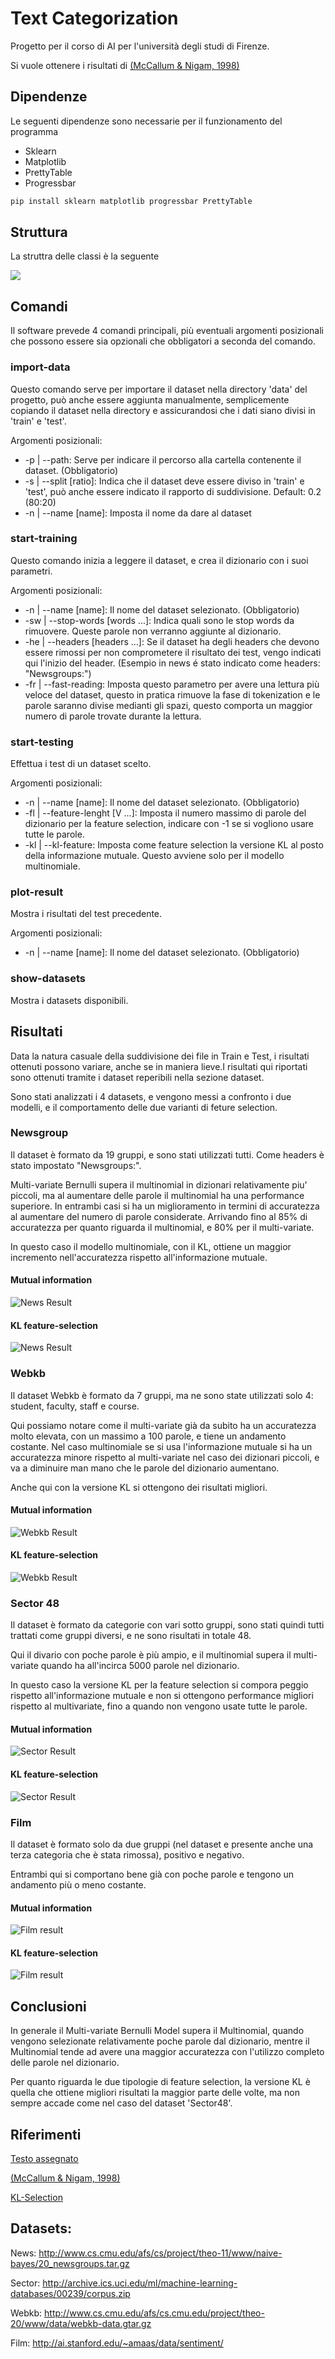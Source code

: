 # Text Categorization

Progetto per il corso di AI per l'università degli studi di Firenze.

Si vuole ottenere i risultati di [(McCallum & Nigam, 1998)](/documents/text-categorization.pdf)

## Dipendenze

Le seguenti dipendenze sono necessarie per il funzionamento del programma
- Sklearn
- Matplotlib
- PrettyTable
- Progressbar

```bash
pip install sklearn matplotlib progressbar PrettyTable
```

## Struttura

La struttra delle classi è la seguente

![](documents/uml/UMLCompleto.jpg)

## Comandi

Il software prevede 4 comandi principali, più eventuali argomenti posizionali che possono essere sia opzionali che obbligatori a seconda del comando.

### import-data

Questo comando serve per importare il dataset nella directory 'data' del progetto, può anche essere aggiunta manualmente, semplicemente copiando il dataset nella directory e assicurandosi che i dati siano divisi in 'train' e 'test'.

Argomenti posizionali:
- -p | --path: Serve per indicare il percorso alla cartella contenente il dataset. (Obbligatorio)
- -s | --split [ratio]: Indica che il dataset deve essere diviso in 'train' e 'test', può anche essere indicato il rapporto di suddivisione. Default: 0.2 (80:20)
- -n | --name [name]: Imposta il nome da dare al dataset 

### start-training

Questo comando inizia a leggere il dataset, e crea il dizionario con i suoi parametri.

Argomenti posizionali:
- -n | --name [name]: Il nome del dataset selezionato. (Obbligatorio)
- -sw | --stop-words [words ...]: Indica quali sono le stop words da rimuovere. Queste parole non verranno aggiunte al dizionario.
- -he | --headers [headers ...]: Se il dataset ha degli headers che devono essere rimossi per non comprometere il risultato dei test, vengo indicati qui l'inizio del header. (Esempio in news é stato indicato come headers: "Newsgroups:")
- -fr | --fast-reading: Imposta questo parametro per avere una lettura più veloce del dataset, questo in pratica rimuove la fase di tokenization e le parole saranno divise medianti gli spazi, questo comporta un maggior numero di parole trovate durante la lettura.

### start-testing

Effettua i test di un dataset scelto.

Argomenti posizionali:
- -n | --name [name]: Il nome del dataset selezionato. (Obbligatorio)
- -fl | --feature-lenght [V ...]: Imposta il numero massimo di parole del dizionario per la feature selection, indicare con -1 se si vogliono usare tutte le parole.
- -kl | --kl-feature: Imposta come feature selection la versione KL al posto della informazione mutuale. Questo avviene solo per il modello multinomiale.

### plot-result

Mostra i risultati del test precedente.

Argomenti posizionali:
- -n | --name [name]: Il nome del dataset selezionato. (Obbligatorio)

### show-datasets

Mostra i datasets disponibili.

## Risultati

Data la natura casuale della suddivisione dei file in Train e Test, i risultati ottenuti possono variare, anche se in maniera lieve.I risultati qui riportati sono ottenuti tramite i dataset reperibili nella sezione dataset.

Sono stati analizzati i 4 datasets, e vengono messi a confronto i due modelli, e il comportamento delle due varianti di feture selection. 

### Newsgroup

Il dataset è formato da 19 gruppi, e sono stati utilizzati tutti. Come headers è stato impostato "Newsgroups:".

Multi-variate Bernulli supera il multinomial in dizionari relativamente piu' piccoli, ma al aumentare delle parole il multinomial ha una performance superiore.
In entrambi casi si ha un miglioramento in termini di accuratezza al aumentare del numero di parole considerate. Arrivando fino al 85% di accuratezza per quanto riguarda il multinomial, e 80% per il multi-variate.

In questo caso il modello multinomiale, con il KL, ottiene un maggior incremento nell'accuratezza rispetto all'informazione mutuale.

#### Mutual information

![News Result](/results/plots/newsIM.png)

#### KL feature-selection

![News Result](/results/plots/newsKL.png)

### Webkb

Il dataset Webkb è formato da 7 gruppi, ma ne sono state utilizzati solo 4: student, faculty, staff e course.

Qui possiamo notare come il multi-variate già da subito ha un accuratezza molto elevata, con un massimo a 100 parole, e tiene un andamento costante.
Nel caso multinomiale se si usa l'informazione mutuale si ha un accuratezza minore rispetto al multi-variate nel caso dei dizionari piccoli, e va a diminuire man mano che le parole del dizionario aumentano.

Anche qui con la versione KL si ottengono dei risultati migliori.

#### Mutual information

![Webkb Result](/results/plots/webkbIM.png)

#### KL feature-selection

![Webkb Result](/results/plots/webkbKL.png)

### Sector 48

Il dataset è formato da categorie con vari sotto gruppi, sono stati quindi tutti trattati come gruppi diversi, e ne sono risultati in totale 48.

Qui il divario con poche parole è più ampio, e il multinomial supera il multi-variate quando ha all'incirca 5000 parole nel dizionario.

In questo caso la versione KL per la feature selection si compora peggio rispetto all'informazione mutuale e non si ottengono performance migliori rispetto al multivariate, fino a quando non vengono usate tutte le parole.

#### Mutual information

![Sector Result](/results/plots/Sector48IM.png)

#### KL feature-selection

![Sector Result](/results/plots/Sector48KL.png)

### Film

Il dataset è formato solo da due gruppi (nel dataset e presente anche una terza categoria che è stata rimossa), positivo e negativo.

Entrambi qui si comportano bene già con poche parole e tengono un andamento più o meno costante.

#### Mutual information

![Film result](/results/plots/filmIM.png)

#### KL feature-selection

![Film result](/results/plots/filmKL.png)

## Conclusioni

In generale il Multi-variate Bernulli Model supera il Multinomial, quando vengono selezionate relativamente poche parole dal dizionario, mentre il Multinomial tende ad avere una maggior accuratezza con l'utilizzo completo delle parole nel dizionario.

Per quanto riguarda le due tipologie di feature selection, la versione KL è quella che ottiene migliori risultati la maggior parte delle volte, ma non sempre accade come nel caso del dataset 'Sector48'.

## Riferimenti

[Testo assegnato](/documents/Adreani.pdf)

[(McCallum & Nigam, 1998)](/documents/text-categorization.pdf)

[KL-Selection](/documents/kl.pdf)

## Datasets:

News: http://www.cs.cmu.edu/afs/cs/project/theo-11/www/naive-bayes/20_newsgroups.tar.gz

Sector: http://archive.ics.uci.edu/ml/machine-learning-databases/00239/corpus.zip

Webkb: http://www.cs.cmu.edu/afs/cs.cmu.edu/project/theo-20/www/data/webkb-data.gtar.gz

Film: http://ai.stanford.edu/~amaas/data/sentiment/ 
